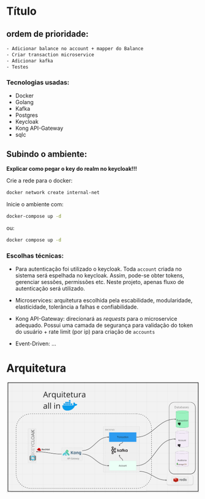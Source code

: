 # Título

## ordem de prioridade:
    - Adicionar balance no account + mapper do Balance
    - Criar transaction microservice
    - Adicionar kafka
    - Testes

### Tecnologias usadas:
- Docker
- Golang
- Kafka
- Postgres
- Keycloak
- Kong API-Gateway
- sqlc

## Subindo o ambiente:

**Explicar como pegar o  key do realm no keycloak!!!**

Crie a rede para o docker:
```bash
docker network create internal-net
```

Inicie o ambiente com:
```bash
docker-compose up -d
```
ou:
```bash
docker compose up -d
```

### Escolhas técnicas:
- Para autenticação foi utilizado o keycloak. Toda `account` criada no sistema será espelhada no keycloak. Assim, pode-se obter tokens, gerenciar sessões, permissões etc. Neste projeto, apenas fluxo de autenticação será utilizado.

- Microservices: arquitetura escolhida pela escabilidade, modularidade, elasticidade, tolerância a falhas e confiabilidade.

- Kong API-Gateway: direcionará as <em>requests</em> para o microservice adequado. Possui uma camada de segurança para validação do token do usuário + rate limit (por ip) para criação de `accounts`

- Event-Driven: ...

# Arquitetura

![image info](./assets/arch.png)
